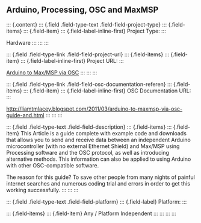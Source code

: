 ## Arduino, Processing, OSC and MaxMSP

::: {.content}
::: {.field .field-type-text .field-field-project-type}
::: {.field-items}
::: {.field-item}
::: {.field-label-inline-first}
Project Type:
:::

Hardware
:::
:::
:::

::: {.field .field-type-link .field-field-project-url}
::: {.field-items}
::: {.field-item}
::: {.field-label-inline-first}
Project URL:
:::

[Arduino to Max/MSP via
OSC](http://liamtmlacey.blogspot.com/2011/03/arduino-to-maxmsp-via-osc-guide-and.html)
:::
:::
:::

::: {.field .field-type-link .field-field-osc-documentation-referen}
::: {.field-items}
::: {.field-item}
::: {.field-label-inline-first}
OSC Documentation URL:
:::

<http://liamtmlacey.blogspot.com/2011/03/arduino-to-maxmsp-via-osc-guide-and.html>
:::
:::
:::

::: {.field .field-type-text .field-field-description}
::: {.field-items}
::: {.field-item}
This Article is a guide complete with example code and downloads that
allows you to send and receive data between an independent Arduino
microcontroller (with no external Ethernet Shield) and Max/MSP using
Processing software and the OSC protocol, as well as introducing
alternative methods. This information can also be applied to using
Arduino with other OSC-compatible software.

The reason for this guide? To save other people from many nights of
painful internet searches and numerous coding trial and errors in order
to get this working successfully.
:::
:::
:::

::: {.field .field-type-text .field-field-platform}
::: {.field-label}
Platform:
:::

::: {.field-items}
::: {.field-item}
Any / Platform Independent
:::
:::
:::
:::
